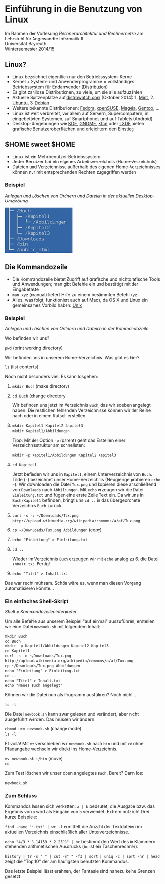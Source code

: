 # Einführung in die Benutzung von Linux

Im Rahmen der Vorlesung _Rechnerarchitektur und Rechnernetze_ am
Lehrstuhl für Angewandte Informatik II  
Universität Bayreuth  
Wintersemester 2014/15

## Linux?

- Linux bezeichnet eigentlich nur den Betriebssystem-Kernel
- Kernel + System- und Anwenderprogramme = vollständiges Betriebssystem für
  Endanwender (Distribution)
- Es gibt zahllose Distributionen, zu viele, um sie alle aufzuzählen
- Aktuelle Spitzenplätze auf [distrowatch.com](http://distrowatch.com)
  (Oktober 2014): 1. [Mint](http://www.linuxmint.com), 2.
  [Ubuntu](http://www.ubuntu.com/), 3. [Debian](http://www.debian.org/)
- Weitere bekannte Distributionen: [Fedora](http://fedoraproject.org),
  [openSUSE](http://de.opensuse.org), [Mageia](http://www.mageia.org),
  [Gentoo](http://www.gentoo.org), ...
- Linux ist weit verbreitet, vor allem auf Servern, Supercomputern, in
  eingebetteten Systemen, auf Smartphones und auf Tablets (Android)
- Desktop-Umgebungen wie [KDE](http://www.kde.org),
  [GNOME](http://www.gnome.org), [Xfce](http://www.xfce.org) oder
  [LXDE](http://lxde.org) bieten grafische Benutzeroberflächen und erleichtern
  den Einstieg

## $HOME sweet $HOME

- Linux ist ein Mehrbenutzer-Betriebssystem
- Jeder Benutzer hat ein eigenes Arbeitsverzeichnis (Home-Verzeichnis)
- Dateien und Verzeichnisse außerhalb des eigenen Home-Verzeichnisses können
  nur mit entsprechenden Rechten zugegriffen werden

### Beispiel

_Anlegen und Löschen von Ordnern und Dateien in der aktuellen
Desktop-Umgebung_

![](mc.png "Verzeichnisse und Unterverzeichnisse")

## Die Kommandozeile

- Die Kommandozeile bietet Zugriff auf grafische und nichtgrafische Tools
  und Anwendungen; man gibt Befehle ein und bestätigt mit der Eingabetaste
- `man xyz` (manual) liefert Hilfe zu einem bestimmten Befehl `xyz`
- Alles, was folgt, funktioniert auch auf Macs, da OS X und Linux ein
  gemeinsames Vorbild haben: [Unix](http://de.wikipedia.org/wiki/Unix)

### Beispiel

_Anlegen und Löschen von Ordnern und Dateien in der Kommandozeile_

Wo befinden wir uns?

`pwd` (print working directory)

Wir befinden uns in unserem Home-Verzeichnis. Was gibt es hier?

`ls` (list contents)

Noch nicht besonders viel. Es kann losgehen:

1. `mkdir Buch` (make directory)
2. `cd Buch` (change directory)

	Wir befinden uns jetzt im Verzeichnis `Buch`, das wir soeben angelegt
	haben. Die restlichen fehlenden Verzeichnisse können wir der Reihe nach
	oder in einem Rutsch erstellen.

3. `mkdir Kapitel1 Kapitel2 Kapitel3`  
   `mkdir Kapitel1/Abbildungen`

	Tipp: Mit der Option `-p` (parent) geht das Erstellen einer
	Verzeichnisstruktur am schnellsten:

	`mkdir -p Kapitel1/Abbildungen Kapitel2 Kapitel3`

4. `cd Kapitel1`

	Jetzt befinden wir uns in `Kapitel1`, einem Unterverzeichnis von `Buch`.
	Tilde (`~`) bezeichnet unser Home-Verzeichnis (Neugierige probieren `echo
	~`). Wir downloaden die Datei `Tux.png` und kopieren diese anschließend
	von `Downloads` nach `Abbildungen`.  Mit `echo` erzeugen wir die Datei
	`Einleitung.txt` und fügen eine erste Zeile Text ein. Da wir uns in
	`Buch/Kapitel1` befinden, bringt uns `cd ..` in das übergeordnete
	Verzeichnis `Buch` zurück.

5. `curl -s -o ~/Downloads/Tux.png http://upload.wikimedia.org/wikipedia/commons/a/af/Tux.png`
6. `cp ~/Downloads/Tux.png Abbildungen` (copy)
7. `echo "Einleitung" > Einleitung.txt`
8. `cd ..`

	Wieder im Verzeichnis `Buch` erzeugen wir mit `echo` analog zu 6. die
	Datei `Inhalt.txt`. Fertig!

9. `echo "Titel" > Inhalt.txt`

Das war recht mühsam. Schön wäre es, wenn man diesen Vorgang automatisieren
könnte...

### Ein einfaches Shell-Skript

_Shell = Kommandozeileninterpreter_

Um alle Befehle aus unserem Beispiel "auf einmal" auszuführen, erstellen wir
eine Datei `newbook.sh` mit folgendem Inhalt:

```shell
mkdir Buch
cd Buch
mkdir -p Kapitel1/Abbildungen Kapitel2 Kapitel3
cd Kapitel1
curl -s -o ~/Downloads/Tux.png http://upload.wikimedia.org/wikipedia/commons/a/af/Tux.png
cp ~/Downloads/Tux.png Abbildungen
echo "Einleitung" > Einleitung.txt
cd ..
echo "Titel" > Inhalt.txt
echo "Neues Buch angelegt"
```

Können wir die Datei nun als Programm ausführen? Noch nicht...

`ls -l`

Die Datei `newbook.sh` kann zwar gelesen und verändert, aber nicht ausgeführt
werden. Das müssen wir ändern.

`chmod u+x newbook.sh` (change mode)  
`ls -l`

Et voilà! Mit `mv` verschieben wir `newbook.sh` nach `bin` und mit `cd` ohne
Pfadangabe wechseln wir direkt ins Home-Verzeichnis.

`mv newbook.sh ~/bin` (move)  
`cd`

 Zum Test löschen wir unser oben angelegtes `Buch`. Bereit? Dann los:

`newbook.sh`

### Zum Schluss

Kommandos lassen sich verketten: `a | b` bedeutet, die Ausgabe bzw. das
Ergebnis von `a` wird als Eingabe von `b` verwendet. Extrem nützlich! Drei
kurze Beispiele:

`find -name '*.txt' | wc -l` ermittelt die Anzahl der Textdateien im
aktuellen Verzeichnis einschließlich aller Unterverzeichnisse.

`echo "4/3 * 3.14159 * 2.25^3" | bc` bestimmt den Wert des in Klammern
stehenden arithmetischen Ausdrucks (`bc` ist ein Taschenrechner).

`history | tr -s " " | cut -d" " -f3 | sort | uniq -c | sort -nr | head` zeigt
die "Top 10" der am häufigsten benutzten Kommandos.  

Das letzte Beispiel lässt erahnen, der Fantasie sind nahezu keine Grenzen
gesetzt.
